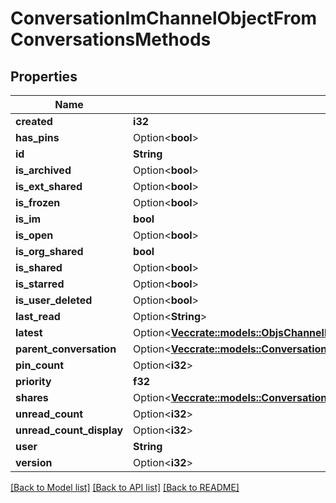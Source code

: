 # ConversationImChannelObjectFromConversationsMethods

## Properties

Name | Type | Description | Notes
------------ | ------------- | ------------- | -------------
**created** | **i32** |  | 
**has_pins** | Option<**bool**> |  | [optional]
**id** | **String** |  | 
**is_archived** | Option<**bool**> |  | [optional]
**is_ext_shared** | Option<**bool**> |  | [optional]
**is_frozen** | Option<**bool**> |  | [optional]
**is_im** | **bool** |  | 
**is_open** | Option<**bool**> |  | [optional]
**is_org_shared** | **bool** |  | 
**is_shared** | Option<**bool**> |  | [optional]
**is_starred** | Option<**bool**> |  | [optional]
**is_user_deleted** | Option<**bool**> |  | [optional]
**last_read** | Option<**String**> |  | [optional]
**latest** | Option<[**Vec<crate::models::ObjsChannelLatestInner>**](objs_channel_latest_inner.md)> |  | [optional]
**parent_conversation** | Option<[**Vec<crate::models::ConversationObjectParentConversationInner>**](Conversation_object_parent_conversation_inner.md)> |  | [optional]
**pin_count** | Option<**i32**> |  | [optional]
**priority** | **f32** |  | 
**shares** | Option<[**Vec<crate::models::ConversationImChannelObjectFromConversationsMethodsSharesInner>**](Conversation_IM_Channel_Object_from_conversations___methods_shares_inner.md)> |  | [optional]
**unread_count** | Option<**i32**> |  | [optional]
**unread_count_display** | Option<**i32**> |  | [optional]
**user** | **String** |  | 
**version** | Option<**i32**> |  | [optional]

[[Back to Model list]](../README.md#documentation-for-models) [[Back to API list]](../README.md#documentation-for-api-endpoints) [[Back to README]](../README.md)


